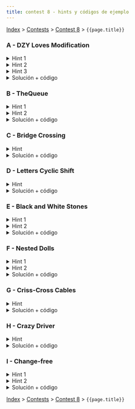 ```yaml
---
title: contest 8 - hints y códigos de ejemplo
---
```


[Index](../index) > [Contests](../contests) > [Contest 8](../contests#contest-8) > ```{{page.title}}```

### A - DZY Loves Modification
<details> 
  <summary>Hint 1</summary>
  Si el problema fuera sólo tomar columnas o sólo tomar filas, podemos tomar un approach greedy tomando siempre la que me genere mayor ganancia (tomando en cuenta la disminución de la elegida luego de cada elección). En este caso sin embargo la combinación puede afectar el resultado.
</details>
<details> 
  <summary>Hint 2</summary>
  Supongamos que queremos tomar i filas y (k - i) columnas, podemos elegir las filas y columnas que tomaremos usando el Hint 1, para calcular la ganancia general que esto nos genera hay que considerar además la disminución que genera sobre las columnas el elegir una fila y viceversa.
</details>
<details> 
  <summary>Hint 3</summary>
  Siguiendo con el hint anterior notemos que esta ganancia de elegir i filas y (k - i) columnas, no depende del orden en que sean elegidas (respecto a elegir primero filas o columnas o combinadas). La ganancia siempre será R(i) + C(k - i) - i * (k - i) * P. Donde R(i) es la ganancia de elegir i filas de forma consecutiva y C(i) lo mismo sobre columnas.
</details>
<details> 
  <summary>Solución + código</summary>
  Podemos precalcular los valores de R(i) y C(i) descritos en el Hint 2 para i de 0 a k y luego la respuesta será el máximo de R(i) + C(k - i) entre todos los i de 1 a k.
  <a href="https://github.com/BenjaminRubio/CompetitiveProgramming/blob/master/Problems/Codeforces/DZYLovesModification.cpp">Código de ejemplo</a>
</details>

### B - TheQueue
<details> 
  <summary>Hint 1</summary>
  Si destacamos en una recta de tiempo los intervalos en que la recepcionista está ocupada, para esperar 0 tendríamos que llegar en un instante pertenciente a un gap entre 'ts' y el primer intervalo, un gap entre 2 intervalos, o un gap entre el último intervalo y 'tf'. Es decir, para todos los gaps excepto el último siempre hay alguien que llega después, así que podemos cubrir todos esos casos preguntándonos qué pasa si llegamos en t_i-1 para cada persona i. Para el gap entre el último intervalo y 'tf', nos basta con probar en (tf - tiempo_atención).
</details>
<details> 
  <summary>Hint 2</summary>
  Si no podemos ser primeros en la cola al llegar (i.e. esperar 0), entonces estamos obligados a llegar y que haya gente en la cola antes que nosotros. Entonces tenemos que decidir en qué posición de la cola quedaremos cuando llegemos. Esto es equivalente a decidir justo antes de quién voy a quedar parado. Si quiero quedar justo antes que la persona i-ésima en la cola, lo greedy es llegar justo en el instante t_i - 1.
</details>
<details> 
  <summary>Solución + código</summary>
  El problema se puede resolver simulando la evolución de la cola en el tiempo e inyectando en la simulación consultas del tipo "cuánto tendría que esperar para que me antiendan si justo llego en el instante t". La simulación la podemos hacer con eventos con timestamps. Un evento puede ser del tipo "recepcionista llega", "recepcionista se va", "llega persona", "se va persona" y "consulta". Por cada persona i-ésima agregamos un evento tipo "consulta" con tiempo (t_i - 1) (siempre que t_i - 1 >= 0), y agregamos también un evento consulta con tiempo (t_f - tiempo_atención). Simulamos eventos y cuando nos toque un evento consulta, la espera será (tiempo_atención * personas_en_cola + tiempo que le falta a la recepcionista para desocuparse). Si la recepcionista me alcanza a atender dada esa espera, actualizo mi respuesta, e imprimo la mejor respuesta luego de simular todo. <a href="https://github.com/PabloMessina/Competitive-Programming-Material/blob/master/Solved%20problems/Codeforces/767B_TheQueue.cpp">Código de ejemplo</a>
</details>

### C - Bridge Crossing
<details> 
  <summary>Hint</summary>
  Pensar en una solución por rondas, donde cada ronda comienza con el bote a la izquierda y el objetivo de la ronda es enviar a las 2 personas más lentas a la orilla derecha de la forma más eficiente posible.
</details>
<details> 
  <summary>Solución + código</summary>
  Hacer una solución por rondas como lo indica el hint. Hay dos formas de enviar a las dos personas más lentas: 1) enviamos cada persona más lenta acompañada por la persona más rápida y nos devolvemos con la persona más rápida; 2) enviamos las dos personas más rápidas, nos devolvemos con la más rápida, luego enviamos las personas más lentas juntas y finalmente nos devolvemos con la segunda más rápida que dejamos al otro lado. De esas dos opciones escogemos la que sea mejor. Tener cuidado con que en la última ronda no hay que volver a la orilla izquierda (o si no no sería la última ronda). <a href="https://github.com/PabloMessina/Competitive-Programming-Material/blob/master/Solved%20problems/Codechef/GEEK04_BridgeCrossing_v2.cpp">Código de ejemplo</a>
</details>

### D - Letters Cyclic Shift
<details> 
  <summary>Hint</summary>
  Siempre conviene achicar las letras más a la izquierda posible (esto es lo greedy).
</details>
<details> 
  <summary>Solución + código</summary>
  Encontramos la primera letra que no es 'a' de izquierda a derecha, luego desde ahí encontramos la última letra que no es 'a', entonces todo ese segmento lo cyclic-shifteamos. Si no logramos encontrar ningún segmento así, quiere decir que el string tiene puras a's, pero como estamos obligados a cyclic-shiftear por lo menos un caracter, entonces la última 'a' la convertimos en 'z'. <a href="https://github.com/PabloMessina/Competitive-Programming-Material/blob/master/Solved%20problems/Codeforces/709C_LetterCyclicShift.cpp">Código de ejemplo</a>
</details>

### E - Black and White Stones
<details> 
  <summary>Hint 1</summary>
  Si hay K letras B, podemos visualizar una línea vertical divisoria entre los índices K-1 y K. Todas las letras B que están a la derecha de la línea divisoria hay que trasladarlas o teletransportarlas a las posiciones con W que están a la izquierda de la línea divisoria.
</details>
<details> 
  <summary>Hint 2</summary>
  Notar que trasladar uno a uno es mejor que teletransportar hasta que la distancia se vuelve muy grande, en cuyo caso teletransportar comienza a ser mejor.
</details>
<details> 
  <summary>Solución + código</summary>
  Hacemos una solución greedy en la que buscamos llenar cada posición W a la izquierda de la línea divisoria (hint 1) con los B a la derecha de la línea divisoria. Usamos dos punteros, un puntero de derecha a izquierda para los W y otro puntero de izquierda a derecha para los B. El primero parte en el índice K-1 y el segundo en el índice K (donde K es la cantidad de letras B que hay en total). Para cada par de W y B que encontramos, usamos la opción más barata entre teletransportar y trasladar uno a uno. Sumamos todo eso y esa es la respuesta. <a href="https://github.com/PabloMessina/Competitive-Programming-Material/blob/master/Solved%20problems/LiveArchive/6822_BlackAndWhiteStones.cpp">Código de ejemplo</a>
</details>

### F - Nested Dolls
<details> 
  <summary>Hint 1</summary>
  Busque una forma de ordenar las muñecas tal que el problema sea más fácil.
</details>
<details> 
  <summary>Hint 2</summary>
  Ordene de mayor a menor (>) en ancho y desempate de menor a mayor (<) en altura. Vuelva a pensar el problema considerando este orden.
</details>
<details> 
  <summary>Solución + código</summary>
  Si consideramos el orden descrito en los hints, podemos ir recorriendo las muñecas una por una (en el orden descrito) y elegir cual de las muñecas que ya hemos visto podemos juntar a esta (encerrar con la que estamos viendo). Como las muñecas están ordenadas crecientemente en ancho, todas las muñecas que ya hemos visto tienen ancho no mayor a la actual. Luego para poder ser elegida sólo importa la altura. Si mantenemos las muñecas que ya vimos ordenadas por altura, por ejemplo en un multiset, podemos encontrar rápidamente la con la altura más alta que puedo encerrar, si junto la actual con esta muñeca encontrada (sacando la encontrada del multiset e ingresando la nueva) siempre tendré en el multiset a las muñecas más comprimidas posibles. La respuesta final será el tamaño final del multiset.
  <a href="https://github.com/BenjaminRubio/CompetitiveProgramming/blob/master/Problems/SPOJ/NestedDolls.cpp">Código de ejemplo</a>
</details>

### G - Criss-Cross Cables
<details> 
  <summary>Hint</summary>
  Si ordenamos los cables de menor a mayor y las distancias entre pares de puertos de menor a mayor, entonces es fácil hacer una solución con dos punteros. El problema es que la cantidad de pares de puertos es cuadrática y por ende demasiado grande (TLE). Piensa en una forma de ir recorriéndolos en orden sin tener que generarlos todos.
</details>
<details> 
  <summary>Solución + código</summary>
  Usamos una priority_queue para ordenar pares de puertos. Inicialmente la llenamos con los pares consecutivos (i, i+1). Cuando sacamos el par (i, j), metemos el par (i, j+1). Al mismo tiempo tenemos un puntero en nuestros cables. Si en algún punto un cable no se la puede con el par (i, j) actual, menos se la va a poder con los pares futuros, así que inmediatamente no se puede. Si se nos acaban los cables y siempre pudimos, sí se puede. <a href="https://github.com/PabloMessina/Competitive-Programming-Material/blob/master/Solved%20problems/kattis/crisscrosscables.cpp">Código de ejemplo</a>
</details>
  
### H - Crazy Driver
<details> 
  <summary>Hint</summary>
  Notemos que vamos a tener que ir y volver entre algunos pares de puertas mientras esperamos a que la siguiente sea abierta. Una forma de hacer este problema de forma greedy elegir este par de puertas en las que daré vueltas como las que tengan el camino asociado más barato.
</details>
<details> 
  <summary>Solución + código</summary>
  Podemos pensar el problema como elecciones consecutivas, vamos puerta por puerta viendo si es que el tiempo que llevamos es suficiente, si no lo es vamos agregando de a 2 al tiempo y sumando al costo 2 veces el costo menor visto hasta que nuestro tiempo sea suficiente. La respuesta será el costo acumulado total.
  <a href="https://github.com/BenjaminRubio/CompetitiveProgramming/blob/master/Problems/Kattis/CrazyDriver.cpp">Código de ejemplo</a>
</details>

### I - Change-free
<details> 
  <summary>Hint 1</summary>   
  Notemos que nos podemos olvidar de los billetes a pagar y sólo pensar en las monedas disponibles. Sólo hay 2 formas de pagar que podrían llegar a ser óptimas cada día, pagar C[i]/100 billetes y C[i]%100 monedas (change free) o pagar (C[i]/100 + 1) billetes y 0 monedas. Ninguna otra forma de pagar nos da beneficios o es óptima.
</details>
<details>
  <summary>Hint 2</summary>
  Notemos que la ganancia en monedas que nos genera el pagar de la segunda forma respecto a pagar de la primera siempre es de exactamente 100 monedas (pues no pagamos C[i]%100 y recibimos 100 - C[i]%100).
</details>
<details> 
  <summary>Solución + código</summary>
  Notemos que para poder pagar justo un día necesitamos tener la cantidad de monedas necesarias, si las tenemos lo óptimo es pagarlas, de otro modo podemos elejir de forma greedy si parar de la segunda forma o elegir un día de los anteriores donde hayamos pagado justo y pasarlo a la segunda forma para pagar justo ahora. Para hacer esta elección basta con hacer uso de alguna estructura que nos ordene lo que hayamos visto, por ejemplo una priority_queue en c++.
  <a href="https://github.com/BenjaminRubio/CompetitiveProgramming/blob/master/Problems/Codeforces/ChangeFree.cpp">Código de ejemplo</a>
</details>

<!-- <details> 
  <summary>Hint</summary>   
</details>
<details> 
  <summary>Solución + código</summary>
  <a href="">Código de ejemplo</a>
</details> -->

[Index](../index) > [Contests](../contests) > [Contest 8](../contests#contest-8) > ```{{page.title}}```
